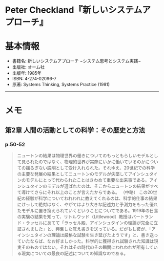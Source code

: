 Peter Checkland『新しいシステムアプローチ』
==========================================

# 基本情報

- 書籍名: 新しいシステムアプローチ −システム思考とシステム実践−
- 出版社: オーム社
- 出版年: 1985年
- ISBN: 4-274-02096-7
- 原著: Systems Thinking, Systems Practice (1981) 

----

# メモ

## 第2章 人間の活動としての科学：その歴史と方法

### p.50-52

> ニュートンの結果は物理世界の働きについてのもっともらしいモデルとして見られたのではなく、物理的世界が実際にいかに働いているのかについての揺るぎない説明として受け入れられた。それゆえ、20世紀での科学の主要な発展の結果としてニュートンのモデルが失墜してアインシュタインのモデルにとって代わられたことはきわめて重要な出来事である。アインシュタインのモデルが選ばれたのは、そこからニュートンの結果がすべて導けてさらにそれ以上のことが言えたからである。
> （中略）
> この20世紀の経験が科学についてわれわれに教えてくれるのは、科学的仕事の結果にけっして絶対はなく、やがてはより大きな記述力と予測力をもった優れたモデルに置き換えられていくということについてである。1919年の日食の実験の結果を知って、リトルウッド（Littlewood）教授はバートランド・ラッセルにあてて「ラッセル殿、アインシュタインの理論が完全に立証されました」と、興奮した覚え書きを送っている。だがもし彼が、「アインシュタインの理論は厳格な試験を生き延びたようです」と、書き送っていたならば、なお好ましかった。科学的に獲得され試験された知識は現実そのものではない。それはその時代のその瞬間にわれわれが所有している現実についての最良の記述についての知識なのである。
